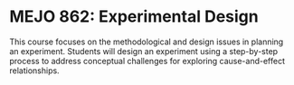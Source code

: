 # MEJO 862: Experimental Design

This course focuses on the methodological and design issues in planning an experiment. Students will design an experiment using a step-by-step process to address conceptual challenges for exploring cause-and-effect relationships.